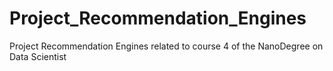 # Project_Recommendation_Engines
Project Recommendation Engines related to course 4 of the NanoDegree on Data Scientist

